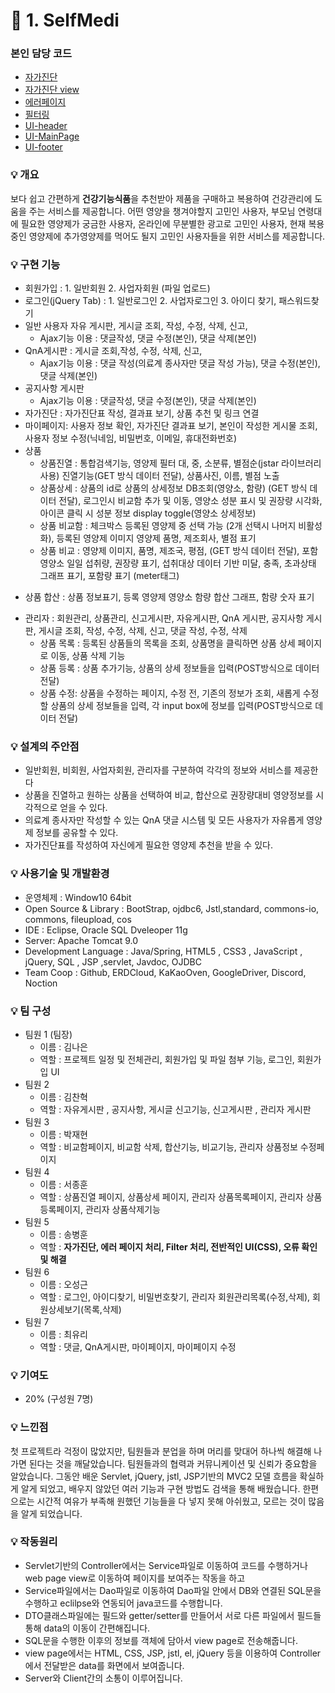 # :pushpin: 1. SelfMedi

### 본인 담당 코드
- [자가진단](https://github.com/thdqudgns/SelfMedi/tree/master/SelfMedi/src/com/fulldoping/selftest)
- [자가진단 view](https://github.com/thdqudgns/SelfMedi/tree/master/SelfMedi/WebContent/WEB-INF/views/selftest)
- [에러페이지](https://github.com/thdqudgns/SelfMedi/tree/master/SelfMedi/WebContent/WEB-INF/views/error)
- [필터링](https://github.com/thdqudgns/SelfMedi/tree/master/SelfMedi/src/com/fulldoping/filter)
- [UI-header](https://github.com/thdqudgns/SelfMedi/tree/master/SelfMedi/WebContent/WEB-INF/views/layout)
- [UI-MainPage](https://github.com/thdqudgns/SelfMedi/blob/master/SelfMedi/WebContent/WEB-INF/views/main.jsp)
- [UI-footer](https://github.com/thdqudgns/SelfMedi/blob/master/SelfMedi/WebContent/WEB-INF/views/layout/footer.jsp)

### :bulb: 개요 
보다 쉽고 간편하게 **건강기능식품**을 추천받아 제품을 구매하고 복용하여 건강관리에 도움을 주는 서비스를 제공합니다. 어떤 영양을 챙겨야할지 고민인 사용자, 부모님 연령대에 필요한 영양제가 궁금한 사용자, 온라인에 무분별한 광고로 고민인 사용자, 현재 복용 중인 영양제에 추가영양제를 먹어도 될지 고민인 사용자들을 위한 서비스를 제공합니다.

### :bulb: 구현 기능 
+ 회원가입 : 1. 일반회원 2. 사업자회원 (파일 업로드)
+ 로그인(jQuery Tab) : 1. 일반로그인 2. 사업자로그인 3. 아이디 찾기, 패스워드찾기
+ 일반 사용자 자유 게시판, 게시글 조회, 작성, 수정, 삭제, 신고, 
	- Ajax기능 이용 : 댓글작성, 댓글 수정(본인), 댓글 삭제(본인) 
+ QnA게시판 : 게시글 조회,작성, 수정, 삭제, 신고, 
	- Ajax기능 이용 : 댓글 작성(의료계 종사자만 댓글 작성 가능), 댓글 수정(본인), 댓글 삭제(본인) 
+ 공지사항 게시판
	- Ajax기능 이용 : 댓글작성, 댓글 수정(본인), 댓글 삭제(본인)
+ 자가진단 : 자가진단표 작성, 결과표 보기, 상품 추천 및 링크 연결
+ 마이페이지: 사용자 정보 확인, 자가진단 결과표 보기, 본인이 작성한 게시물 조회, 사용자 정보 수정(닉네임, 비밀번호, 이메일, 휴대전화번호)
+ 상품
	- 상품진열 : 통합검색기능, 영양제 필터 대, 중, 소분류, 별점순(jstar 라이브러리 사용) 진열기능(GET 방식 데이터 전달), 상품사진, 이름, 별점 노출
	- 상품상세 : 상품의 id로 상품의 상세정보 DB조회(영양소, 함량) (GET 방식 데이터 전달), 로그인시 비교함 추가 및 이동, 영양소 성분 표시 및 권장량 시각화, 아이콘 클릭 시 성분 정보 display toggle(영양소 상세정보)
	- 상품 비교함 : 체크박스 등록된 영양제 중 선택 가능 (2개 선택시 나머지 비활성화), 등록된 영양제 이미지 영양제 품명, 제조회사, 별점 표기
	- 상품 비교 : 영양제 이미지, 품명, 제조국, 평점, (GET 방식 데이터 전달), 포함 영양소 일일 섭취량, 권장량 표기, 섭취대상 데이터 기반 미달, 충족, 초과상태 그래프 표기, 포함량 표기 (meter태그)
- 상품 합산 : 상품 정보표기, 등록 영양제 영양소 함량 합산 그래프, 함량 숫자 표기
+ 관리자 : 회원관리, 상품관리, 신고게시판, 자유게시판, QnA 게시판, 공지사항 게시판, 게시글 조회, 작성, 수정, 삭제, 신고, 댓글 작성, 수정, 삭제
 	- 상품 목록 : 등록된 상품들의 목록을 조회, 상품명을 클릭하면 상품 상세 페이지로 이동, 상품 삭제 기능
	- 상품 등록 : 상품 추가기능, 상품의 상세 정보들을 입력(POST방식으로 데이터 전달)
	- 상품 수정: 상품을 수정하는 페이지, 수정 전, 기존의 정보가 조회, 새롭게 수정할 상품의 상세 정보들을 입력, 각 input box에 정보를 입력(POST방식으로 데이터 전달)

### :bulb: 설계의 주안점
- 일반회원, 비회원, 사업자회원, 관리자를 구분하여 각각의 정보와 서비스를 제공한다
- 상품을 진열하고 원하는 상품을 선택하여 비교, 합산으로 권장량대비 영양정보를 시각적으로 얻을 수 있다.
- 의료계 종사자만 작성할 수 있는 QnA 댓글 시스템 및 모든 사용자가 자유롭게 영양제 정보를 공유할 수 있다.
- 자가진단표를 작성하여 자신에게 필요한 영양제 추천을 받을 수 있다.

### :bulb: 사용기술 및 개발환경
- 운영체제 : Window10 64bit
- Open Source & Library : BootStrap, ojdbc6, Jstl,standard, commons-io, commons, fileupload, cos
- IDE : Eclipse, Oracle SQL Dveleoper 11g
- Server: Apache Tomcat 9.0
- Development Language : Java/Spring, HTML5 , CSS3 , JavaScript , jQuery, SQL , JSP ,servlet, Javdoc, OJDBC
- Team Coop : Github, ERDCloud, KaKaoOven, GoogleDriver, Discord, Noction

### :bulb: 팀 구성
- 팀원 1 (팀장)
	- 이름 : 김나은
	- 역할 : 프로젝트 일정 및 전체관리, 회원가입 및 파일 첨부 기능, 로그인, 회원가입 UI
- 팀원 2
	- 이름 : 김찬혁
	- 역할 : 자유게시판 , 공지사항, 게시글 신고기능, 신고게시판 , 관리자 게시판
- 팀원 3
	- 이름 : 박재현
	- 역할 : 비교함페이지, 비교함 삭제, 합산기능, 비교기능, 관리자 상품정보 수정페이지
- 팀원 4
	- 이름 : 서종훈
	- 역할 : 상품진열 페이지, 상품상세 페이지, 관리자 상품목록페이지, 관리자 상품등록페이지, 관리자 상품삭제기능
- 팀원 5
	- 이름 : 송병훈
	- 역할 : **자가진단, 에러 페이지 처리, Filter 처리, 전반적인 UI(CSS), 오류 확인 및 해결**
- 팀원 6 
	- 이름 : 오성근
	- 역할 : 로그인, 아이디찾기, 비밀번호찾기, 관리자 회원관리목록(수정,삭제), 회원상세보기(목록,삭제)
- 팀원 7
	- 이름 : 최유리
	- 역할 : 댓글, QnA게시판, 마이페이지, 마이페이지 수정

### :bulb: 기여도
- 20% (구성원 7명)

### :bulb: 느낀점
첫 프로젝트라 걱정이 많았지만, 팀원들과 분업을 하며 머리를 맞대어 하나씩 해결해 나가면 된다는 것을 깨달았습니다. 팀원들과의 협력과 커뮤니케이션 및 신뢰가 중요함을 알았습니다. 그동안 배운 Servlet, jQuery, jstl, JSP기반의 MVC2 모델 흐름을 확실하게 알게 되었고, 배우지 않았던 여러 기능과 구현 방법도 검색을 통해 배웠습니다. 한편으로는 시간적 여유가 부족해 원했던 기능들을 다 넣지 못해 아쉬웠고, 모르는 것이 많음을 알게 되었습니다. 

### :bulb: 작동원리
- Servlet기반의 Controller에서는 Service파일로 이동하여 코드를 수행하거나 web page view로 이동하여 페이지를 보여주는 작동을 하고
- Service파일에서는 Dao파일로 이동하여 Dao파일 안에서 DB와 연결된 SQL문을 수행하고 eclilpse와 연동되어 java코드를 수행합니다.
- DTO클래스파일에는 필드와 getter/setter를 만들어서 서로 다른 파일에서 필드들 통해 data의 이동이 간편해집니다.
- SQL문을 수행한 이후의 정보를 객체에 담아서 view page로 전송해줍니다. 
- view page에서는 HTML, CSS, JSP, jstl, el, jQuery 등을 이용하여 Controller에서 전달받은 data를 화면에서 보여줍니다.
- Server와 Client간의 소통이 이루어집니다.

